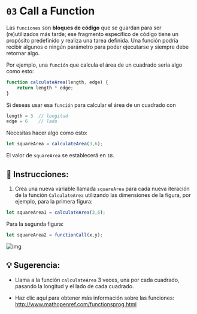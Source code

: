 # `03` Call a Function

Las `funciones` son **bloques de código** que se guardan para ser (re)utilizados más tarde; ese fragmento específico de código tiene un propósito predefinido y realiza una tarea definida. Una función podría recibir algunos o ningún parámetro para poder ejecutarse y siempre debe retornar algo.

Por ejemplo, una `función` que calcula el área de un cuadrado sería algo como esto:

```js
function calculateArea(length, edge) {
    return length * edge;
}
```

Si deseas usar esa `función` para calcular el área de un cuadrado con

```js
length = 3  // longitud
edge = 6    // lado
```

Necesitas hacer algo como esto:

```js
let squareArea = calculateArea(3,6);
```

El valor de `squareArea` se establecerá en `18`.

## 📝 Instrucciones:

1. Crea una nueva variable llamada `squareArea` para cada nueva iteración de la función `CalculateArea` utilizando las dimensiones de la figura, por ejemplo, para la primera figura:

```js
let squareArea1 = calculateArea(3,6);
```

Para la segunda figura:

```js
let squareArea2 = functionCall(x,y);
```

![img](http://i.imgur.com/VyoJRAL.png)

## 💡 Sugerencia:

+ Llama a la función `calculateArea` 3 veces, una por cada cuadrado, pasando la longitud y el lado de cada cuadrado.

+ Haz clic aquí para obtener más información sobre las funciones: http://www.mathopenref.com/functionsprog.html
